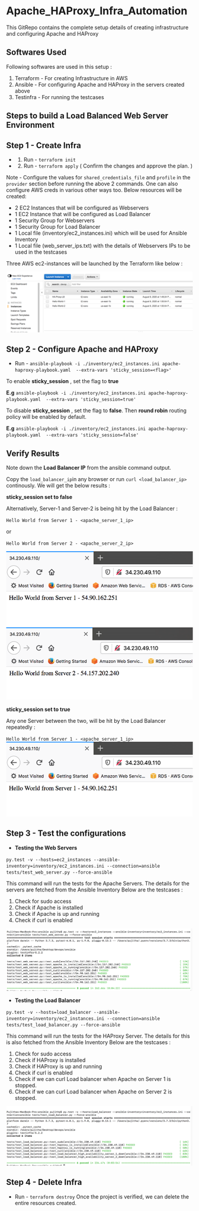 # Apache_HAProxy_Infra_Automation
This GitRepo contains the complete setup details of creating infrastructure and configuring Apache and HAProxy

## Softwares Used  
Following softwares are used in this setup : 
1. Terraform - For creating Infrastructure in AWS
2. Ansible - For configuring Apache and HAProxy in the servers created above
3. Testinfra - For running the testcases

## Steps to build a Load Balanced Web Server Environment
## Step 1 - Create Infra
- 1. Run - `terraform init`
- 2. Run - `terraform apply` ( Confirm the changes and approve the plan. )

Note - Configure the values for `shared_credentials_file` and `profile` in the `provider` section before running the above 2 commands. One can also configure AWS creds in various other ways too. 
Below resources will be created:
- 2 EC2 Instances that will be configured as Webservers
- 1 EC2 Instance that will be configured as Load Balancer
- 1 Security Group for Webservers
- 1 Security Group for Load Balancer
- 1 Local file (inventory/ec2_instances.ini)  which will be used for Ansible Inventory
- 1 Local file (web_server_ips.txt) with the details of Webservers IPs to be used in the testcases

Three AWS ec2-instances will be launched by the Terraform like below :

![snapshot 1](https://github.com/pujitha-anapalli/Apache_HAProxy_Infra_Automation/blob/master/Screenshots/AWS-Ec2-Instances.png)  

## Step 2 - Configure Apache and HAProxy

- Run - `ansible-playbook -i ./inventory/ec2_instances.ini apache-haproxy-playbook.yaml  --extra-vars 'sticky_session=<flag>'`


To enable **sticky_session** , set the flag to **true**

**E.g** `ansible-playbook -i ./inventory/ec2_instances.ini apache-haproxy-playbook.yaml  --extra-vars 'sticky_session=true'`

To disable **sticky_session** , set the flag to **false**. Then **round robin** routing policy will be enabled by default. 

**E.g** `ansible-playbook -i ./inventory/ec2_instances.ini apache-haproxy-playbook.yaml  --extra-vars 'sticky_session=false'`

## Verify Results

Note down the **Load Balancer IP** from the ansible command output.

Copy the `load_balancer_ip`in any browser or run `curl <load_balancer_ip>` continously. We will get the below results :

**sticky_session set to false**

 Alternatively, Server-1 and Server-2 is being hit by the Load Balancer : 

`Hello World from Server 1 - <apache_server_1_ip>`

or

`Hello World from Server 2 - <apache_server_2_ip>`

![snapshot 1](https://github.com/pujitha-anapalli/Apache_HAProxy_Infra_Automation/blob/master/Screenshots/Server-1.png)  
![snapshot 1](https://github.com/pujitha-anapalli/Apache_HAProxy_Infra_Automation/blob/master/Screenshots/Server-2.png)  

**sticky_session set to true**

Any one Server between the two, will be hit by the Load Balancer repeatedly : 

`Hello World from Server 1 - <apache_server_1_ip>`
![snapshot 1](https://github.com/pujitha-anapalli/Apache_HAProxy_Infra_Automation/blob/master/Screenshots/Server-1.png)  

## Step 3 - Test the configurations

- **Testing the Web Servers**

`py.test -v --hosts=ec2_instances --ansible-inventory=inventory/ec2_instances.ini --connection=ansible tests/test_web_server.py --force-ansible`

This command will run the tests for the Apache Servers. The details for the servers are fetched from the Ansible Inventory  Below are the testcases :
1. Check for sudo access
2. Check if Apache is installed
3. Check if Apache is up and running
4. Check if curl is enabled

![snapshot 1](https://github.com/pujitha-anapalli/Apache_HAProxy_Infra_Automation/blob/master/Screenshots/Web_Server_Test.png)  

- **Testing the Load Balancer**

`py.test -v --hosts=load_balancer --ansible-inventory=inventory/ec2_instances.ini --connection=ansible tests/test_load_balancer.py --force-ansible`

This command will run the tests for the HAProxy Server. The details for this is also fetched from the Ansible Inventory  Below are the testcases :

1. Check for sudo access
2. Check if HAProxy is installed
3. Check if HAProxy is up and running
4. Check if curl is enabled
5. Check if we can curl Load balancer when Apache on Server 1 is stopped.
6. Check if we can curl Load balancer when Apache on Server 2 is stopped.

![snapshot 1](https://github.com/pujitha-anapalli/Apache_HAProxy_Infra_Automation/blob/master/Screenshots/Load_Balancer_Test.png)  

## Step 4 - Delete Infra
-  Run - `terraform destroy`
Once the project is verified, we can delete the entire resources created. 
